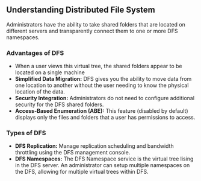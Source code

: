 ## Understanding Distributed File System

Administrators have the ability to take shared folders that are located on
different servers and transparently connect them to one or more DFS namespaces.

### Advantages of DFS

+ When a user views this virtual tree, the shared folders appear to be located
  on a single machine
+ __Simplified Data Migration:__ DFS gives you the ability to move data from one
  location to another without the user needing to know the physical location of
  the data.
+ __Security Integration:__ Administrators do not need to configure additional
  security for the DFS shared folders.
+ __Access-Based Enumeration (ABE):__ This feature (disabled by default)
  displays only the files and folders that a user has permissions to access.

### Types of DFS

+ __DFS Replication:__ Manage replication scheduling and bandwidth throttling
  using the DFS management console.
+ __DFS Namespaces:__ The DFS Namespace service is the virtual tree lising in
  the DFS server. An administrator can setup multiple namespaces on the DFS,
  allowing for multiple virtual trees within DFS.